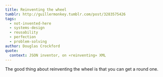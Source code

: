 ```yaml
---
title: Reinventing the wheel
tumblr: http://guillermonkey.tumblr.com/post/3283575426
tags:
  - not-invented-here
  - systems-design
  - reusability
  - perfection
  - problem-solving
author: Douglas Crockford
quote:
  context: JSON inventor, on «reinventing» XML
---
```


The good thing about reinventing the wheel is that you can get a round one.

